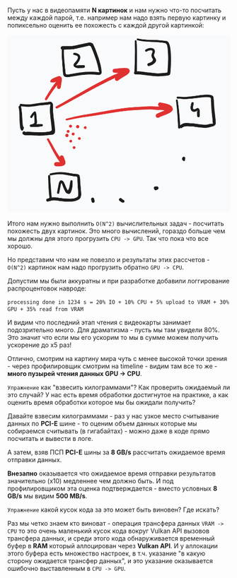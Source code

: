 Пусть у нас в видеопамяти **N картинок** и нам нужно что-то посчитать между каждой парой, т.е. например нам надо взять первую картинку и попиксельно оценить ее похожесть с каждой другой картинкой:

![each image with each](/docs/images/111_images_each_with_each.png?raw=true)

Итого нам нужно выполнить ```O(N^2)``` вычислительных задач - посчитать похожесть двух картинок. Это много вычислений, гораздо больше чем мы должны для этого прогрузить ```CPU -> GPU```. Так что пока что все хорошо.

Но представим что нам не повезло и результаты этих рассчетов - ```O(N^2)``` картинок нам надо прогрузить обратно ```GPU -> CPU```.

Допустим мы были аккуратны и при разработке добавили логгирование распроцентовок навроде:

```
processing done in 1234 s = 20% IO + 10% CPU + 5% upload to VRAM + 30% GPU + 35% read from VRAM
```

И видим что последний этап чтения с видеокарты занимает подозрительно много. Для драматизма - пусть мы там увидели 80%. Это значит что если мы его ускорим то мы в сумме можем получить ускорение до х5 раз! 

Отлично, смотрим на картину мира чуть с менее высокой точки зрения - через профилировщик смотрим на timeline - видим там все то же - **много пузырей чтения данных GPU -> CPU**.

```Упражнение``` как "взвесить килограммами"? Как проверить ожидаемый ли это случай? У нас есть время обработки достигнутое на практике, а как оценить время обработки которое мы бы ожидали получить?

Давайте взвесим килограммами - раз у нас узкое место считывание данных по **PCI-E** шине - то оценим объем данных которые мы собираемся считывать (в гигабайтах) - можно даже в коде прямо посчитать и вывести в логе.

А затем, взяв ПСП **PCI-E** шины за **8 GB/s** рассчитать ожидаемое время отправки данных.

**Внезапно** оказывается что ожидаемое время отправки результатов значительно (х10) медленнее чем должно быть. И под профилировщиком эта оценка подтверждается - вместо условных **8 GB/s** мы видим **500 MB/s**.

```Упражнение``` какой кусок кода за это может быть виновен? Где искать?

Раз мы четко знаем кто виноват - операция трансфера данных ```VRAM -> CPU``` то это очень маленький кусок кода вокруг Vulkan API вызовов трансфера данных, и среди этого кода обнаруживается временный буфер в **RAM** который аллоцирован через **Vulkan API**. И у аллокации этого буфера есть множество настроек, в т.ч. указание "в какую сторону ожидается трансфер данных", и это указание оказывается ошибочно выставленным в ```CPU -> GPU```.